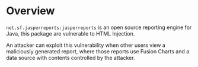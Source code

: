 # Overview

`net.sf.jasperreports:jasperreports` is an open source reporting engine for Java, this package are vulnerable to HTML Injection.

An attacker can exploit this vulnerability when other users view a maliciously generated report, where those reports use Fusion Charts and a data source with contents controlled by the attacker.
